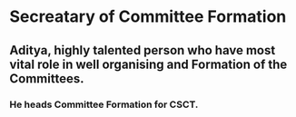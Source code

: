 # Secreatary of Committee Formation

## Aditya, highly talented person who have most vital role in well organising and Formation of the Committees.
### He heads Committee Formation for CSCT. 